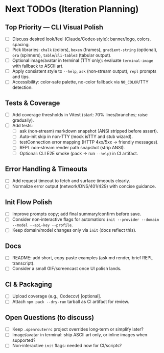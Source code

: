 # Next TODOs (Iteration Planning)

## Top Priority — CLI Visual Polish
- [ ] Discuss desired look/feel (Claude/Codex‑style): banner/logo, colors, spacing.
- [ ] Pick libraries: `chalk` (colors), `boxen` (frames), `gradient-string` (optional), `ora` (spinners), `table`/`cli-table3` (tabular output).
- [ ] Optional image/avatar in terminal (TTY only): evaluate `terminal-image` with fallback to ASCII art.
- [ ] Apply consistent style to `--help`, `ask` (non‑stream output), `repl` prompts and tips.
- [ ] Accessibility: color‑safe palette, no-color fallback via `NO_COLOR`/TTY detection.

## Tests & Coverage
- [ ] Add coverage thresholds in Vitest (start: 70% lines/branches; raise gradually).
- [ ] Add tests:
  - [ ] ask (non‑stream) markdown snapshot (ANSI stripped before assert).
  - [ ] Auto‑init skip in non‑TTY (mock isTTY and stub wizard).
  - [ ] testConnection error mapping (HTTP 4xx/5xx → friendly messages).
  - [ ] REPL non‑stream render path snapshot (strip ANSI).
  - [ ] Optional: CLI E2E smoke (pack → run `--help`) in CI artifact.

## Error Handling & Timeouts
- [ ] Add request timeout to fetch and surface timeouts clearly.
- [ ] Normalize error output (network/DNS/401/429) with concise guidance.

## Init Flow Polish
- [ ] Improve prompts copy; add final summary/confirm before save.
- [ ] Consider non‑interactive flags for automation: `init --provider --domain --model --api-key --profile`.
- [ ] Keep domain/model changes only via `init` (docs reflect this).

## Docs
- [ ] README: add short, copy‑paste examples (ask md render, brief REPL transcript).
- [ ] Consider a small GIF/screencast once UI polish lands.

## CI & Packaging
- [ ] Upload coverage (e.g., Codecov) [optional].
- [ ] Attach `npm pack --dry-run` tarball as CI artifact for review.

## Open Questions (to discuss)
- [ ] Keep `.openrouterrc` project overrides long‑term or simplify later?
- [ ] Image/avatar in terminal: ship ASCII art only, or inline images when supported?
- [ ] Non‑interactive `init` flags: needed now for CI/scripts?
